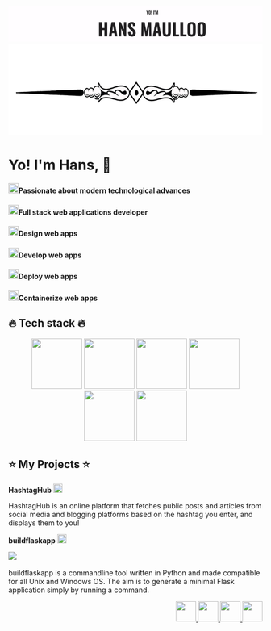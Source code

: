 <img src="https://github.com/kouul/kouul/blob/master/hans.gif">
<div align="center">
<img src="https://github.com/kouul/kouul/blob/master/startlinee.png" height="180" width="100%">
</div>
<div>

# Yo! I'm Hans, :wave: 

#### <img src="https://cdn1.iconfinder.com/data/icons/Momentum_GlossyEntireSet/32/bullet-yellow.png" height="20" width="20">Passionate about modern technological advances 

#### <img src="https://cdn1.iconfinder.com/data/icons/Momentum_GlossyEntireSet/32/bullet-yellow.png" height="20" width="20">Full stack web applications developer

#### <img src="https://cdn1.iconfinder.com/data/icons/Momentum_GlossyEntireSet/32/bullet-yellow.png" height="20" width="20">Design web apps

#### <img src="https://cdn1.iconfinder.com/data/icons/Momentum_GlossyEntireSet/32/bullet-yellow.png" height="20" width="20">Develop web apps

#### <img src="https://cdn1.iconfinder.com/data/icons/Momentum_GlossyEntireSet/32/bullet-yellow.png" height="20" width="20">Deploy web apps

#### <img src="https://cdn1.iconfinder.com/data/icons/Momentum_GlossyEntireSet/32/bullet-yellow.png" height="20" width="20">Containerize web apps

## :fire: Tech stack :fire:
<div align="center">
<img src="https://cdn4.iconfinder.com/data/icons/logos-brands-5/24/flask-256.png" height="100" width="100" >
<img src="https://cdn4.iconfinder.com/data/icons/logos-3/600/React.js_logo-256.png" height="100" width="100">
<img src="https://cdn.iconscout.com/icon/free/png-256/mongodb-2-1175137.png" height="100" width="100">
<img src="https://cdn3.iconfinder.com/data/icons/logos-and-brands-adobe/512/267_Python-256.png" height="100" width="100">
<br />
<img src="https://cdn3.iconfinder.com/data/icons/logos-and-brands-adobe/512/97_Docker-128.png" height="100" width="100">
<img src="https://cdn3.iconfinder.com/data/icons/logos-brands-3/24/logo_brand_brands_logos_ubuntu-256.png" height="100" width="100">
</div>

## :star: My Projects :star:

**HashtagHub**
<a href="https://hashtaghub.herokuapp.com/">
<img src="https://cdn0.iconfinder.com/data/icons/octicons/1024/link-external-256.png" height="18" width="18">
</a>

HashtagHub is an online platform that fetches public posts and articles from social media and blogging platforms based on the hashtag you enter, and displays them to you!

**buildflaskapp**
<a href="https://buildflaskapp.kouul.website/">
<img src="https://cdn0.iconfinder.com/data/icons/octicons/1024/link-external-256.png" height="18" width="18">
</a>

<a href="https://github.com/buildflaskapp/buildflaskapp/stargazers"><img src="https://img.shields.io/github/stars/buildflaskapp/buildflaskapp" atl="Stars"></a>

buildflaskapp is a commandline tool written in Python and made compatible for all Unix and Windows OS. The aim is to generate a minimal Flask application simply by running a command.

<div align="right">
<a href="https://twitter.com/akhilmaulloo">
<img src="https://cdn3.iconfinder.com/data/icons/social-media-chamfered-corner/154/twitter-256.png" height="40" width="40">
</a>
<a href="https://linkedin.com/in/akhilmaulloo">
<img src="https://cdn0.iconfinder.com/data/icons/social-flat-rounded-rects/512/linkedin-256.png" height="40" width="40">
</a>
<a href="https://hansmaulloo.com">
<img src="https://cdn.iconscout.com/icon/free/png-512/www-11-112203.png" height="40" width="40">
</a>
<a href="https://dev.to/kouul">
<img src="https://cdn3.iconfinder.com/data/icons/logos-and-brands-adobe/512/84_Dev-256.png" height="40" width="40">
</a>
</div>

</div>